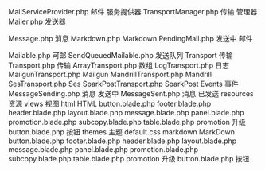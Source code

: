 MailServiceProvider.php 邮件 服务提供器
TransportManager.php 传输 管理器
Mailer.php 发送器

Message.php 消息
Markdown.php Markdown
PendingMail.php 发送中 邮件 

Mailable.php 可邮
SendQueuedMailable.php 发送队列
Transport 传输
    Transport.php 传输
    ArrayTransport.php 数组
    LogTransport.php 日志
    MailgunTransport.php Mailgun
    MandrillTransport.php Mandrill
    SesTransport.php Ses
    SparkPostTransport.php SparkPost
Events 事件
    MessageSending.php 消息 发送中
    MessageSent.php 消息 已发送
resources 资源
    views 视图
        html HTML
            button.blade.php
            footer.blade.php
            header.blade.php
            layout.blade.php
            message.blade.php
            panel.blade.php
            promotion.blade.php
            subcopy.blade.php
            table.blade.php
            promotion 升级
                button.blade.php 按钮
            themes 主题
                default.css
        markdown MarkDown
            button.blade.php
            footer.blade.php
            header.blade.php
            layout.blade.php
            message.blade.php
            panel.blade.php
            promotion.blade.php
            subcopy.blade.php
            table.blade.php
            promotion 升级
                button.blade.php 按钮